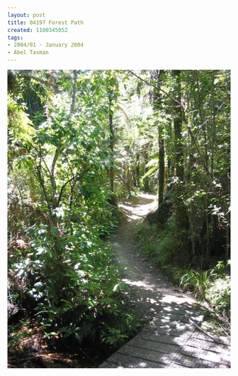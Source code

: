 ```yaml
---
layout: post
title: 04197 Forest Path
created: 1100345052
tags:
- 2004/01 - January 2004
- Abel Tasman
---
```


<img src="/image/images/04197_forest_path-1475.jpg"/>

